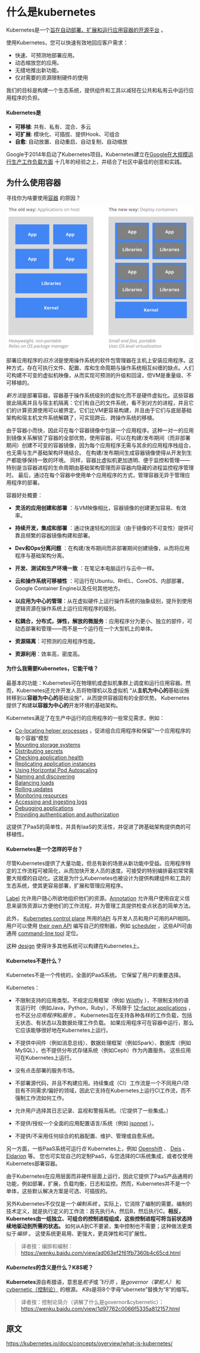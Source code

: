# 什么是kubernetes

Kubernetes是一个[旨在自动部署、扩展和运行应用容器的开源平台](http://www.slideshare.net/BrianGrant11/wso2con-us-2015-kubernetes-a-platform-for-automating-deployment-scaling-and-operations) 。

使用Kubernetes，您可以快速有效地回应客户需求：

- 快速、可预测地部署应用。
- 动态缩放您的应用。
- 无缝地推出新功能。
- 仅对需要的资源限制硬件的使用

我们的目标是构建一个生态系统，提供组件和工具以减轻在公共和私有云中运行应用程序的负担。



#### Kubernetes是

- **可移植**: 共有、私有、混合、多云
- **可扩展**: 模块化、可插拔、提供Hook、可组合
- **自愈**: 自动放置、自动重启、自动复制、自动缩放

Google于2014年启动了Kubernetes项目。Kubernetes建立在[Google在大规模运行生产工作负载方面](https://research.google.com/pubs/pub43438.html) 十几年的经验之上，并结合了社区中最佳的创意和实践。



## 为什么使用容器

寻找你为啥要使用[容器](https://aucouranton.com/2014/06/13/linux-containers-parallels-lxc-openvz-docker-and-more/) 的原因？

![](images/why_containers.svg)

部署应用程序的*旧方法*是使用操作系统的软件包管理器在主机上安装应用程序。这种方式，存在可执行文件、配置、库和生命周期与操作系统相互纠缠的缺点。人们可构建不可变的虚拟机映像，从而实现可预测的升级和回滚，但VM是重量级、不可移植的。

*新方法*是部署容器，容器基于操作系统级别的虚拟化而不是硬件虚拟化。这些容器彼此隔离并且与宿主机隔离：它们有自己的文件系统，看不到对方的进程，并且它们的计算资源使用可以被界定。它们比VM更容易构建，并且由于它们与底层基础架构和宿主机文件系统解耦了，可实现跨云、跨操作系统的移植。

由于容器小而快，因此可在每个容器镜像中包装一个应用程序。这种一对一的应用到镜像关系解锁了容器的全部优势。使用容器，可以在构建/发布期间（而非部署期间）创建不可变的容器镜像，因为每个应用程序无需与其余的应用程序栈组合，也无需与生产基础架构环境结合。 在构建/发布期间生成容器镜像使得从开发到生产都能够保持一致的环境。 同样，容器比虚拟机更加透明、便于监控和管理——特别是当容器进程的生命周期由基础架构管理而非容器内隐藏的进程监控程序管理时。 最后，通过在每个容器中使用单个应用程序的方式，管理容器无异于管理应用程序的部署。

容器好处概要：

- **灵活的应用创建和部署** ：与VM映像相比，容器镜像的创建更加容易、有效率。
- **持续开发，集成和部署** ：通过快速轻松的回滚（由于镜像的不可变性）提供可靠且频繁的容器镜像构建和部署。
- **Dev和Ops分离问题** ：在构建/发布期间而非部署期间创建镜像，从而将应用程序与基础架构分离。
- **开发、测试和生产环境一致** ：在笔记本电脑运行与云中一样。
- **云和操作系统可移植性** ：可运行在Ubuntu、RHEL、CoreOS、内部部署，Google Container Engine以及任何其他地方。


- **以应用为中心的管理**：从在虚拟硬件上运行操作系统的抽象级别，提升到使用逻辑资源在操作系统上运行应用程序的级别。
- **松耦合，分布式，弹性，解放的微服务**：应用程序分为更小、独立的部件，可动态部署和管理——而不是一个运行在一个大型机上的单体。
- **资源隔离**：可预测的应用程序性能。
- **资源利用**：效率高，密度高。



#### 为什么我需要Kubernetes，它能干啥？

最基本的功能：Kubernetes可在物理机或虚拟机集群上调度和运行应用容器。然而，Kubernetes还允许开发人员将物理机以及虚拟机 “从**主机为中心的**基础设施转移到以**容器为中心的**基础设施”，从而提供容器固有的全部优势。 Kubernetes提供了构建**以容器为中心的**开发环境的基础架构。

Kubernetes满足了在生产中运行的应用程序的一些常见需求，例如：

- [Co-locating helper processes](https://kubernetes.io/docs/concepts/workloads/pods/pod/) ，促进组合应用程序和保留”一个应用程序的每个容器“模型
- [Mounting storage systems](https://kubernetes.io/docs/concepts/storage/volumes/)
- [Distributing secrets](https://kubernetes.io/docs/concepts/configuration/secret/)
- [Checking application health](https://kubernetes.io/docs/tasks/configure-pod-container/configure-liveness-readiness-probes/)
- [Replicating application instances](https://kubernetes.io/docs/concepts/workloads/controllers/replicationcontroller/)
- [Using Horizontal Pod Autoscaling](https://kubernetes.io/docs/tasks/run-application/horizontal-pod-autoscale/)
- [Naming and discovering](https://kubernetes.io/docs/concepts/services-networking/connect-applications-service/)
- [Balancing loads](https://kubernetes.io/docs/concepts/services-networking/service/)
- [Rolling updates](https://kubernetes.io/docs/tasks/run-application/rolling-update-replication-controller/)
- [Monitoring resources](https://kubernetes.io/docs/tasks/debug-application-cluster/resource-usage-monitoring/)
- [Accessing and ingesting logs](https://kubernetes.io/docs/concepts/cluster-administration/logging/)
- [Debugging applications](https://kubernetes.io/docs/tasks/debug-application-cluster/debug-application-introspection/)
- [Providing authentication and authorization](https://kubernetes.io/docs/admin/authorization/)

这提供了PaaS的简单性，并具有IaaS的灵活性，并促进了跨基础架构提供商的可移植性。



#### Kubernetes是一个怎样的平台？

尽管Kubernetes提供了大量功能，但总有新的场景从新功能中受益。应用程序特定的工作流程可被简化，从而加快开发人员的速度。可接受的特别编排最初常常需要大规模的自动化。这就是为什么Kubernetes也被设计为提供构建组件和工具的生态系统，使其更容易部署，扩展和管理应用程序。

[Label](https://kubernetes.io/docs/concepts/overview/working-with-objects/labels/) 允许用户随心所欲地组织他们的资源。[Annotation](https://kubernetes.io/docs/concepts/overview/working-with-objects/annotations/) 允许用户使用自定义信息来装饰资源以方便他们的工作流程，并为管理工具提供检查点状态的简单方法。

此外， [Kubernetes control plane](https://kubernetes.io/docs/concepts/overview/components/) 所用的[API](https://kubernetes.io/docs/reference/api-overview/) 与开发人员和用户可用的API相同。用户可以使用  [their own API](https://github.com/kubernetes/community/blob/master/contributors/design-proposals/api-machinery/extending-api.md) 编写自己的控制器，例如 [scheduler](https://github.com/kubernetes/community/blob/master/contributors/devel/scheduler.md) ，这些API可由通用 [command-line tool](https://kubernetes.io/docs/user-guide/kubectl-overview/) 定位。

这种 [design](https://git.k8s.io/community/contributors/design-proposals/architecture/principles.md) 使得许多其他系统可以构建在Kubernetes上。



#### Kubernetes不是什么？

Kubernetes不是一个传统的，全面的PaaS系统。 它保留了用户的重要选择。

Kubernetes：

- 不限制支持的应用类型。不规定应用框架（例如 [Wildfly](http://wildfly.org/) ），不限制支持的语言运行时（例如Java，Python，Ruby），不局限于 [12-factor applications](https://12factor.net/) ，也不区分*应用程序*和*服务* 。 Kubernetes旨在支持各种各样的工作负载，包括无状态、有状态以及数据处理工作负载。 如果应用程序可在容器中运行，那么它应该能够很好地在Kubernetes上运行。


- 不提供中间件（例如消息总线）、数据处理框架（例如Spark）、数据库（例如MySQL），也不提供分布式存储系统（例如Ceph）作为内置服务。 这些应用可在Kubernetes上运行。


- 没有点击部署的服务市场。


- 不部署源代码，并且不构建应用。持续集成（CI）工作流是一个不同用户/项目有不同需求/偏好的领域，因此它支持在Kubernetes上运行CI工作流，而不强制工作流如何工作。


- 允许用户选择其日志记录、监视和警报系统。（它提供了一些集成。）
- 不提供/授权一个全面的应用配置语言/系统（例如 [jsonnet](https://github.com/google/jsonnet) ）。
- 不提供/不采用任何综合的机器配置、维护、管理或自愈系统。

另一方面，一些PaaS系统可运行*在* Kubernetes上，例如 [Openshift](https://www.openshift.org/) 、 [Deis](http://deis.io/) 、[Eldarion](http://eldarion.cloud/) 等。 您也可实现自己的定制PaaS，与您选择的CI系统集成，或者仅使用Kubernetes部署容器。

由于Kubernetes在应用层面而非硬件层面上运行，因此它提供了PaaS产品通用的功能，例如部署，扩展，负载均衡，日志和监控。然而，Kubernetes并不是一个单体，这些默认解决方案是可选、可插拔的。

另外Kubernetes不仅仅是一个*编制系统* 。实际上，它消除了编制的需要。编制的技术定义，就是执行定义的工作流：首先执行A，然后B，然后执行C。**相反，Kubernetes由一组独立、可组合的控制进程组成，这些控制进程可将当前状态持续地驱动到所需的状态。** 如何从A到C不要紧，集中控制也不需要；这种做法更类似于*编排* 。 这使系统更易用、更强大，更具弹性和可扩展性。

>  译者按：编排和编制：<https://wenku.baidu.com/view/ad063ef2f61fb7360b4c65cd.html>



#### *Kubernetes*的含义是什么？K8S呢？

**Kubernetes**源自希腊语，意思是*舵手*或*飞行员* ，是*governor（掌舵人）* 和[cybernetic（控制论）](http://www.etymonline.com/index.php?term=cybernetics) 的根源。 *K8s*是将8个字母“ubernete”替换为“8”的缩写。

> 译者按：控制论简介（讲解了什么是governor&cybernetic）：<https://wenku.baidu.com/view/1d97762c0066f5335a812157.html>





## 原文

<https://kubernetes.io/docs/concepts/overview/what-is-kubernetes/>